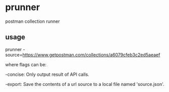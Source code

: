 # prunner
postman collection runner

## usage

prunner <flags> -source=https://www.getpostman.com/collections/a6079cfeb3c2ed5aeaef

where flags can be:

  -concise:   Only output result of API calls.
  
  -export:    Save the contents of a url source to a local file named 'source.json'.
